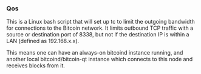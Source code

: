 ### Qos ###

This is a Linux bash script that will set up tc to limit the outgoing bandwidth for connections to the Bitcoin network. It limits outbound TCP traffic with a source or destination port of 8338, but not if the destination IP is within a LAN (defined as 192.168.x.x).

This means one can have an always-on bitcoind instance running, and another local bitcoind/bitcoin-qt instance which connects to this node and receives blocks from it.
